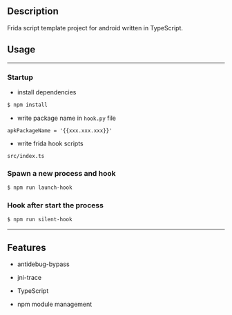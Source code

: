 ## Description

Frida script template project for android written in TypeScript.

## Usage

---

### Startup

+ install dependencies

```sh
$ npm install
```

+ write package name in `hook.py` file

```
apkPackageName = '{{xxx.xxx.xxx}}'
```

+ write frida hook scripts

```
src/index.ts
```

### Spawn a new process and hook

```sh
$ npm run launch-hook
```

### Hook after start the process

```sh
$ npm run silent-hook
```

---

## Features

+ antidebug-bypass

+ jni-trace

+ TypeScript

+ npm module management